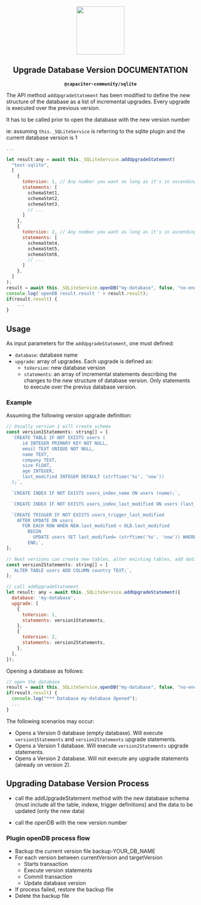 <p align="center"><br><img src="https://user-images.githubusercontent.com/236501/85893648-1c92e880-b7a8-11ea-926d-95355b8175c7.png" width="128" height="128" /></p>
<h2 align="center">Upgrade Database Version DOCUMENTATION</h2>
<p align="center"><strong><code>@capacitor-community/sqlite</code></strong></p>

The API method `addUpgradeStatement` has been modified to define the new structure of the database as a list of incremental upgrades. Every upgrade is executed over the previous version.

It has to be called prior to open the database with the new version number

ie: assuming `this._SQLiteService` is referring to the sqlite plugin and the current database version is 1

```js
...

let result:any = await this._SQLiteService.addUpgradeStatement(
  "test-sqlite",
  [
    {
      toVersion: 1, // Any number you want as long as it's in ascending order. Version 0 is an empty database
      statements: [
        schemaStmt1,
        schemaStmt2,
        schemaStmt3,
        // ...
      ]
    },
    {
      toVersion: 2, // Any number you want as long as it's in ascending order. Version 0 is an empty database
      statements: [
        schemaStmt4,
        schemaStmt5,
        schemaStmt6,
        // ...
      ]
    },
  ]
);
result = await this._SQLiteService.openDB("my-database", false, "no-encryption", 2);
console.log('openDB result.result ' + result.result);
if(result.result) {
    ...
}
```

## Usage

As input parameters for the `addUpgradeStatement`, one must defined:

- `database`: database name
- `upgrade`: array of upgrades. Each upgrade is defined as:
  - `toVersion`: new database version
  - `statements`: an array of incremental statements describing the changes to the new structure of database version. Only statements to execute over the previus database version.

### Example

Assuming the following version upgrade definition:

```js
// Usually version 1 will create schema
const version1Statements: string[] = [
  `CREATE TABLE IF NOT EXISTS users (
      id INTEGER PRIMARY KEY NOT NULL,
      email TEXT UNIQUE NOT NULL,
      name TEXT,
      company TEXT,
      size FLOAT,
      age INTEGER,
      last_modified INTEGER DEFAULT (strftime('%s', 'now'))
  );`,

  `CREATE INDEX IF NOT EXISTS users_index_name ON users (name);`,

  `CREATE INDEX IF NOT EXISTS users_index_last_modified ON users (last_modified);`,

  `CREATE TRIGGER IF NOT EXISTS users_trigger_last_modified
    AFTER UPDATE ON users
      FOR EACH ROW WHEN NEW.last_modified < OLD.last_modified
        BEGIN
          UPDATE users SET last_modified= (strftime('%s', 'now')) WHERE id=OLD.id;
        END;`,
];

// Next versions can create new tables, alter existing tables, add data, update data, etc
const version2Statements: string[] = [
  `ALTER TABLE users ADD COLUMN country TEXT;`,
];

// call addUpgradeStatement
let result: any = await this._SQLiteService.addUpgradeStatement({
  database: 'my-database',
  upgrade: [
    {
      toVersion: 1,
      statements: version1Statements,
    },
    {
      toVersion: 2,
      statements: version2Statements,
    },
  ],
});
```

Opening a database as follows:

```js
// open the database
result = await this._SQLiteService.openDB("my-database", false, "no-encryption", 2);
if(result.result) {
  console.log("*** Database my-database Opened");
  ...
}
```

The following scenarios may occur:

- Opens a Version 0 database (empty database). Will execute `version1Statements` and `version2Statements` upgrade statements.
- Opens a Version 1 database. Will execute `version2Statements` upgrade statements.
- Opens a Version 2 database. Will not execute any upgrade statements (already on version 2).

## Upgrading Database Version Process

- call the addUpgradeStatement method with the new database schema (must include all the table, indexe, trigger definitions) and the data to be updated (only the new data)

- call the openDB with the new version number

### Plugin openDB process flow

- Backup the current version file backup-YOUR_DB_NAME
- For each version between currentVersion and targetVersion
  - Starts transaction
  - Execute version statements
  - Commit transaction
  - Update database version
- If process failed, restore the backup file
- Delete the backup file
